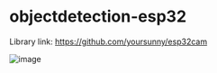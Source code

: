 ﻿# objectdetection-esp32


Library link: https://github.com/yoursunny/esp32cam



![image](https://github.com/abdelrhmanidk/objectdetection-esp32/assets/145793607/8ff00897-1e96-488f-857d-1c13d62e9433)


